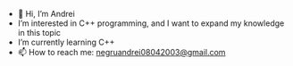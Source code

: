 - 👋 Hi, I’m Andrei
-  I’m interested in C++ programming, and I want to expand my knowledge in this topic
-  I’m currently learning C++
- 📫 How to reach me: negruandrei08042003@gmail.com


<!---
four20shadow/four20shadow is a ✨ special ✨ repository because its `README.md` (this file) appears on your GitHub profile.
You can click the Preview link to take a look at your changes.
--->
